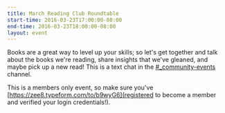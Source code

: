 ```yaml
---
title: March Reading Club Roundtable
start-time: 2016-03-23T17:00:00-08:00
end-time: 2016-03-23T18:00:00-08:00
layout: event
---
```


Books are a great way to level up your skills; so let's get together and talk about the books we're reading, share insights that we've gleaned, and maybe pick up a new read! This is a text chat in the [#\_community-events](https://apprenticeship.slack.com/messages/_community-events/) channel.


This is a members only event, so make sure you've [https://zee8.typeform.com/to/b9wyG6](registered to become a member and verified your login credentials!).
